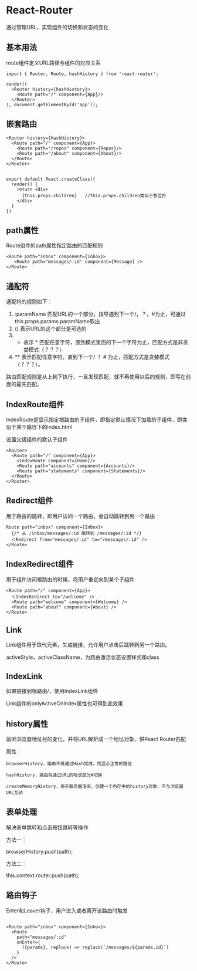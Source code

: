 # React-Router

通过管理URL，实现组件的切换和状态的变化

## 基本用法

route组件定义URL路径与组件的对应关系

```
import { Router, Route, hashHistory } from 'react-router';

render((
  <Router history={hashHistory}>
    <Route path="/" component={App}/>
  </Router>
), document.getElementById('app'));
```

## 嵌套路由

```
<Router history={hashHistory}>
  <Route path="/" component={App}>
    <Route path="/repos" component={Repos}/>
    <Route path="/about" component={About}/>
  </Route>
</Router>


export default React.createClass({
  render() {
    return <div>
      {this.props.children}   //this.props.children类似于暂位符
    </div>
  }
})
```

## path属性

Route组件的path属性指定路由的匹配规则

```
<Route path="inbox" component={Inbox}>
   <Route path="messages/:id" component={Message} />
</Route>
```

## 通配符

通配符的规则如下：
1.  :paramName 匹配URL的一个部分，指导遇到下一个/，？，#为止，可通过this.props.params.paramName取出
2.  ()  表示URL的这个部分是可选的
3.  *   表示 * 匹配任意字符，直到模式里面的下一个字符为止，匹配方式是非贪婪模式（？？？）
4.  **  表示匹配任意字符，直到下一个/ ？ # 为止，匹配方式是贪婪模式（？？？）。

路由匹配规则是从上到下执行，一旦发现匹配，就不再使用以后的规则，即写在前面的最先匹配。

## IndexRoute组件

IndexRoute是显示指定根路由的子组件，即指定默认情况下加载的子组件，即类似于某个路径下的index.html

设置父级组件的默认子组件

```
<Router>
  <Route path="/" component={App}>
    <IndexRoute component={Home}/>
    <Route path="accounts" component={Accounts}/>
    <Route path="statements" component={Statements}/>
  </Route>
</Router>
```

## Redirect组件

用于路由的跳转，即用户访问一个路由，会自动跳转到另一个路由

```
Route path="inbox" component={Inbox}>
  {/* 从 /inbox/messages/:id 跳转到 /messages/:id */}
  ＜Redirect from="messages/:id" to="/messages/:id" />
</Route>
```

## IndexRedirect组件

用于组件访问根路由的时候，将用户重定向到某个子组件

```
<Route path="/" component={App}>
  ＜IndexRedirect to="/welcome" />
  <Route path="welcome" component={Welcome} />
  <Route path="about" component={About} />
</Route>
```

## Link

Link组件用于取代<a>元素，生成链接，允许用户点击后跳转到另一个路由。

activeStyle，activeClassName，为路由激活状态设置样式和class

## IndexLink

如果链接到根路由/，使用IndexLink组件

Link组件的onlyActiveOnIndex属性也可得到此效果

## history属性

监听浏览器地址栏的变化，并将URL解析成一个地址对象，供React Router匹配

属性：
	
	browserHistory，路由不再通过Hash完成，而显示正常的路径

	hashHistory，路由将通过URL的哈说部分#切换

	createMemoryHistory，用于服务器渲染，创建一个内存中的history对象，不与浏览器URL互动

## 表单处理

解决表单跳转和点击按钮跳转等操作

方法一：

browserHistory.push(path);

方法二：

this.context.router.push(path);

## 路由钩子

Enter和Leaver钩子，用户进入或者离开该路由时触发

```

<Route path="inbox" component={Inbox}>
  <Route
    path="messages/:id"
    onEnter={
      ({params}, replace) => replace(`/messages/${params.id}`)
    } 
  />
</Route>
```















